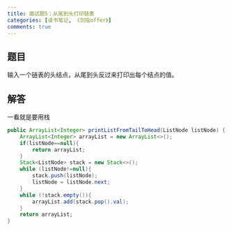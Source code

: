 ```yaml
---
title: 面试题5：从尾到头打印链表
categories: [读书笔记, 《剑指offer》]
comments: true
---
```


## 题目

输入一个链表的头结点，从尾到头反过来打印出每个结点的值。

<!--more-->

## 解答

一看就是要用栈

```java
public ArrayList<Integer> printListFromTailToHead(ListNode listNode) {
    ArrayList<Integer> arrayList = new ArrayList<>();
    if(listNode==null){
        return arrayList;
    }
    Stack<ListNode> stack = new Stack<>();
    while (listNode!=null){
        stack.push(listNode);
        listNode = listNode.next;
    }
    while (!stack.empty()){
        arrayList.add(stack.pop().val);
    }
    return arrayList;
}
```